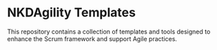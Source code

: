 # NKDAgility Templates

This repository contains a collection of templates and tools designed to enhance the Scrum framework and support Agile practices.

